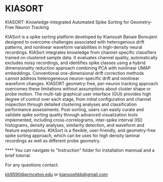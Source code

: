 # KIASORT
KIASORT: Knowledge-Integrated Automated Spike Sorting for Geometry-Free Neuron Tracking

KIASort is a spike sorting platform developed by Kianoush Banaie Boroujeni designed to overcome challenges associated with heterogenous drift patterns, and nonlinear waveform variabilities in high-density neural recordings. KIASort integrates knowledge from channel-specific classifiers trained on clustered sample data. It evaluates channel quality, automatically excludes noisy recordings, and identifies spike classes using a hybrid dimensionality reduction approach combining PCA with nonlinear UMAP embeddings.
Conventional one-dimensional drift correction methods cannot address heterogeneous neuron-specific drift and nonlinear waveform changes. KIASORT geometry-free, per-neuron tracking approach overcomes these limitations without assumptions about cluster shape or probe motion.
The multi-tab graphical user interface (GUI) provides high degree of control over each stage, from initial configuration and channel inspection through detailed clustering analyses and classification performance assessments. Post-sorting, users can easily curate and validate spike sorting quality through advanced visualization tools implemented, including cross-correlograms, inter-spike interval (ISI) histograms, density analyses, similarity detection, and waveform and feature explorations. KIASort is a flexible, user-friendly, and geometry-free spike sorting approach, which can be uses for high density laminar recordings as well as different probe geometry.

**** You can navigate to "Instruction" folder for installation mannual and a brief tutorial. 

For any questions contact:

kb9590@princeton.edu
or kianooshbb@gmail.com





